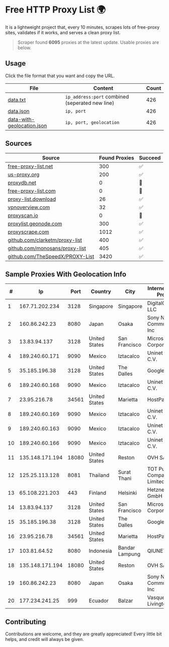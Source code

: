 
# Free HTTP Proxy List 🌍

It is a lightweight project that, every 10 minutes, scrapes lots of free-proxy sites, validates if it works, and serves a clean proxy list.


> Scraper found **6095** proxies at the latest update. Usable proxies are below.

## Usage

Click the file format that you want and copy the URL.


|File|Content|Count|
|----|-------|-----|
|[data.txt](https://raw.githubusercontent.com/themiralay/Proxy-List-World/master/data.txt)|`ip_address:port` combined (seperated new line)|426|
|[data.json](https://raw.githubusercontent.com/themiralay/Proxy-List-World/master/data.json)|`ip, port`|426|
|[data-with-geolocation.json](https://raw.githubusercontent.com/themiralay/Proxy-List-World/master/data-with-geolocation.json)|`ip, port, geolocation`|426|

## Sources

|Source|Found Proxies|Succeed|
|------|-------------|-------|
|[free-proxy-list.net](https://free-proxy-list.net)|300|✅|
|[us-proxy.org](https://www.us-proxy.org)|200|✅|
|[proxydb.net](http://proxydb.net)|0|🚫|
|[free-proxy-list.com](https://free-proxy-list.com/?page=&port=&type%5B%5D=http&type%5B%5D=https&up_time=0&search=Search)|0|🚫|
|[proxy-list.download](https://www.proxy-list.download/HTTP)|26|✅|
|[vpnoverview.com](https://vpnoverview.com/privacy/anonymous-browsing/free-proxy-servers)|32|✅|
|[proxyscan.io](https://www.proxyscan.io)|0|🚫|
|[proxylist.geonode.com](https://proxylist.geonode.com/api/proxy-list?limit=300&page=1&sort_by=lastChecked&sort_type=desc&protocols=http,https)|300|✅|
|[proxyscrape.com](https://api.proxyscrape.com/v2/?request=displayproxies&protocol=http&timeout=10000&country=all&ssl=all&anonymity=all)|1012|✅|
|[github.com/clarketm/proxy-list](https://raw.githubusercontent.com/clarketm/proxy-list/master/proxy-list-raw.txt)|400|✅|
|[github.com/monosans/proxy-list](https://raw.githubusercontent.com/monosans/proxy-list/main/proxies/http.txt)|405|✅|
|[github.com/TheSpeedX/PROXY-List](https://raw.githubusercontent.com/TheSpeedX/PROXY-List/master/http.txt)|3420|✅|


## Sample Proxies With Geolocation Info

|#|Ip|Port|Country|City|Internet Service Provider|
|-|--|----|-------|----|-------------------------|
|1|167.71.202.234|3128|Singapore|Singapore|DigitalOcean, LLC|
|2|160.86.242.23|8080|Japan|Osaka|Sony Network Communications Inc|
|3|13.83.94.137|3128|United States|San Francisco|Microsoft Corporation|
|4|189.240.60.171|9090|Mexico|Iztacalco|Uninet S.A. de C.V.|
|5|35.185.196.38|3128|United States|The Dalles|Google LLC|
|6|189.240.60.168|9090|Mexico|Iztacalco|Uninet S.A. de C.V.|
|7|23.95.216.78|34561|United States|Marietta|HostPapa|
|8|189.240.60.169|9090|Mexico|Iztacalco|Uninet S.A. de C.V.|
|9|189.240.60.163|9090|Mexico|Iztacalco|Uninet S.A. de C.V.|
|10|189.240.60.166|9090|Mexico|Iztacalco|Uninet S.A. de C.V.|
|11|135.148.171.194|18080|United States|Reston|OVH SAS|
|12|125.25.113.128|8081|Thailand|Surat Thani|TOT Public Company Limited|
|13|65.108.221.203|443|Finland|Helsinki|Hetzner Online GmbH|
|14|13.83.94.137|3128|United States|San Francisco|Microsoft Corporation|
|15|35.185.196.38|3128|United States|The Dalles|Google LLC|
|16|23.95.216.78|34561|United States|Marietta|HostPapa|
|17|103.81.64.52|8080|Indonesia|Bandar Lampung|QIUNET|
|18|135.148.171.194|18080|United States|Reston|OVH SAS|
|19|160.86.242.23|8080|Japan|Osaka|Sony Network Communications Inc|
|20|177.234.241.25|999|Ecuador|Balzar|Vasquez Burgos Livington|



## Contributing

Contributions are welcome, and they are greatly appreciated! Every
little bit helps, and credit will always be given.

